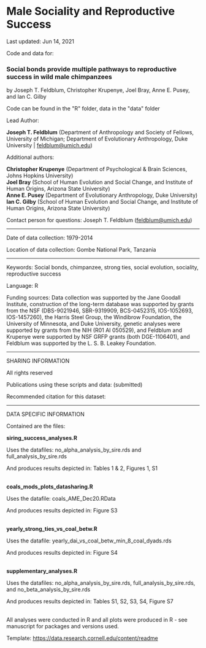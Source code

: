 # Male Sociality and Reproductive Success

Last updated: Jun 14, 2021

Code and data for: 

### Social bonds provide multiple pathways to reproductive success in wild male chimpanzees

by Joseph T. Feldblum, Christopher Krupenye, Joel Bray, Anne E. Pusey, and Ian C. Gilby

Code can be found in the "R" folder, data in the "data" folder

Lead Author:

**Joseph T. Feldblum** (Department of Anthropology and Society of Fellows, University of Michigan; Department of Evolutionary Anthropology, Duke University | feldblum@umich.edu)

Additional authors: 

**Christopher Krupenye** (Department of Psychological & Brain Sciences, Johns Hopkins University)\
**Joel Bray** (School of Human Evolution and Social Change, and Institute of Human Origins, Arizona State University)\
**Anne E. Pusey** (Department of Evolutionary Anthropology, Duke University)\
**Ian C. Gilby** (School of Human Evolution and Social Change, and Institute of Human Origins, Arizona State University) 

Contact person for questions: Joseph T. Feldblum (feldblum@umich.edu)

<hr/> 

Date of data collection: 1979-2014

Location of data collection: Gombe National Park, Tanzania

<hr/> 

Keywords:  Social bonds, chimpanzee, strong ties, social evolution, sociality, reproductive success

Language: R

Funding sources: Data collection was supported by the Jane Goodall Institute, construction of the long-term database was supported by grants from the NSF (DBS-9021946, SBR-9319909, BCS-0452315, IOS-1052693, IOS-1457260), the Harris Steel Group, the Windibrow Foundation, the University of Minnesota, and Duke University, genetic analyses were supported by grants from the NIH (R01 AI 050529), and Feldblum and Krupenye were supported by NSF GRFP grants (both DGE-1106401), and Feldblum was supported by the L. S. B. Leakey Foundation.

<hr/> 

SHARING INFORMATION

All rights reserved

Publications using these scripts and data:  (submitted)

Recommended citation for this dataset: 

<hr/> 

DATA SPECIFIC INFORMATION

Contained are the files:

**siring_success_analyses.R**

Uses the datafiles: no_alpha_analysis_by_sire.rds and full_analysis_by_sire.rds

And produces results depicted in: Tables 1 & 2, Figures 1, S1

\
**coals_mods_plots_datasharing.R**

Uses the datafile: coals_AME_Dec20.RData

And produces results depicted in: Figure S3

\
**yearly_strong_ties_vs_coal_betw.R**

Uses the datafile: yearly_dai_vs_coal_betw_min_8_coal_dyads.rds

And produces results depicted in: Figure S4

\
**supplementary_analyses.R**

Uses the datafiles: no_alpha_analysis_by_sire.rds, full_analysis_by_sire.rds, and no_beta_analysis_by_sire.rds

And produces results depicted in: Tables S1, S2, S3, S4, Figure S7


\
All analyses were conducted in R and all plots were produced in R - see manuscript for packages and versions used. 

Template: https://data.research.cornell.edu/content/readme
